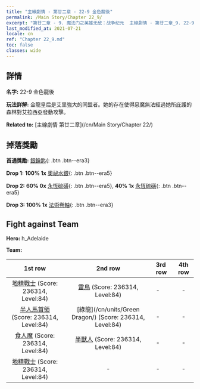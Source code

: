 ```yaml
---
title: "主線劇情 - 第廿二章 - 22-9 金色龍後"
permalink: /Main Story/Chapter 22_9/
excerpt: "第廿二章 - 9. 魔法门之英雄无敌：战争纪元  主線劇情 - 第廿二章_9. 22-9 金色龍後"
last_modified_at: 2021-07-21
locale: cn
ref: "Chapter 22_9.md"
toc: false
classes: wide
---
```


## 詳情

 **名字:** 22-9 金色龍後

 **玩法詳解:** 金龍皇后是艾里強大的同盟者。她的存在使得惡魔無法經過她所庇護的森林對艾拉西亞發動攻擊。

 **Related to:** [主線劇情 第廿二章](/cn/Main Story/Chapter 22/)

## 掉落獎勵

 **首通獎勵:** [銀鑰匙](/cn/Items/con_693/){: .btn .btn--era3}

 **Drop 1:** **100% 1x** [奧祕水銀](/cn/Items/mat_77/){: .btn .btn--era5}

 **Drop 2:** **60% 0x** [永恆硫磺](/cn/Items/mat_71/){: .btn .btn--era5}, **40% 1x** [永恆硫磺](/cn/Items/mat_71/){: .btn .btn--era5}

 **Drop 3:** **100% 1x** [法術卷軸](/cn/Items/con_694/){: .btn .btn--era3}


## Fight against Team
 **Hero:** h_Adelaide

 **Team:**


  | 1st row | 2nd row | 3rd row | 4th row |
  |:----:|:----:|:----|:----:|
  | [地精戰士](/cn/units/Goblin/) (Score: 236314, Level:84)  | [雷鳥](/cn/units/Roc/) (Score: 236314, Level:84)  | - | - |
  | [半人馬首領](/cn/units/Centaur/) (Score: 236314, Level:84)  | [綠龍](/cn/units/Green Dragon/) (Score: 236314, Level:84)  | - | - |
  | [食人魔](/cn/units/Ogre/) (Score: 236314, Level:84)  | [半獸人](/cn/units/Orc/) (Score: 236314, Level:84)  | - | - |
  | [地精戰士](/cn/units/Goblin/) (Score: 236314, Level:84)  | - | - | - |


